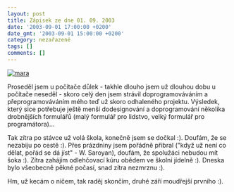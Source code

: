 ```yaml
---
layout: post
title: Zápisek ze dne 01. 09. 2003
date: '2003-09-01 17:00:00 +0200'
date_gmt: '2003-09-01 15:00:00 +0200'
category: nezařazené
tags: []
comments: []
---
```

<p>
<div >  <a href="%base_url%/assets/old-images/mara2.jpg"><img alt="mara" src="%base_url%/assets/old-images/mara2.jpg"></a>  </div>
<p>Proseděl jsem u počítače důlek - takhle dlouho jsem už dlouhou dobu u počítače neseděl - skoro celý den  jsem strávil doprogramováváním a přeprogramováváním mého teď už skoro odhaleného projektu. Výsledek, který  sice potřebuje ještě menší dodesignování a doprogramování několika drobnějších formulářů (malý formulář pro lidstvo,  velký formulář pro programátora)...</p>
<p>Tak zítra po stávce už volá škola, konečně jsem se dočkal :). Doufám, že se nezabiju po cestě :). Přes prázdniny  jsem pořádně přibral ("když už není co dělat, pořád se dá jíst" - W. Saroyan), doufám, že spolužáci nebudou mít šoka :).  Zítra zahájím odlehčovací kúru obědem ve školní jídelně :). Dneska bylo všeobecně pěkné počasí, snad zítra nezmrznu :).
<p>Hm, už kecám o ničem, tak raděj skončím, druhé září moudřejší prvního :).</p>
